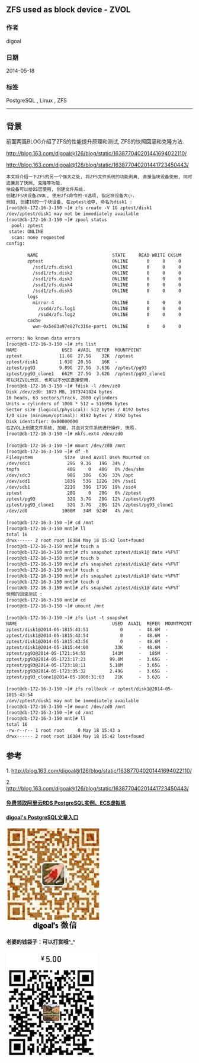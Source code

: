 ## ZFS used as block device - ZVOL  
                                                                                                                                                   
### 作者                                                                                                                                               
digoal                                                                                                                                                 
                                                                                                                                             
### 日期                                                                                                                                                                
2014-05-18                                                                                                                                       
                                                                                                                                              
### 标签                                                                                                                                             
PostgreSQL , Linux , ZFS                                                                                                                                           
                                                                                                                                                                               
----                                                                                                                                                       
                                                                                                                                                                                           
## 背景            
前面两篇BLOG介绍了ZFS的性能提升原理和测试, ZFS的快照回滚和克隆方法.  
  
http://blog.163.com/digoal@126/blog/static/163877040201441694022110/  
  
http://blog.163.com/digoal@126/blog/static/163877040201441723450443/  
  
```  
本文将介绍一下ZFS的另一个强大之处, 将ZFS文件系统的功能剥离, 直接当块设备使用, 同时还兼具了快照, 克隆等功能.  
块设备可以给OS层使用, 创建文件系统.  
创建ZFS块设备ZVOL, 使用zfs命令的-V选项, 指定块设备大小.  
例如, 创建1G的一个块设备, 在zptest池中, 命名为disk1 :   
[root@db-172-16-3-150 ~]# zfs create -V 1G zptest/disk1  
/dev/zptest/disk1 may not be immediately available  
[root@db-172-16-3-150 ~]# zpool status  
  pool: zptest  
 state: ONLINE  
  scan: none requested  
config:  
  
        NAME                            STATE     READ WRITE CKSUM  
        zptest                          ONLINE       0     0     0  
          /ssd1/zfs.disk1               ONLINE       0     0     0  
          /ssd1/zfs.disk2               ONLINE       0     0     0  
          /ssd1/zfs.disk3               ONLINE       0     0     0  
          /ssd1/zfs.disk4               ONLINE       0     0     0  
          /ssd1/zfs.disk5               ONLINE       0     0     0  
        logs  
          mirror-4                      ONLINE       0     0     0  
            /ssd4/zfs.log1              ONLINE       0     0     0  
            /ssd4/zfs.log2              ONLINE       0     0     0  
        cache  
          wwn-0x5e83a97e827c316e-part1  ONLINE       0     0     0  
  
errors: No known data errors  
[root@db-172-16-3-150 ~]# zfs list   
NAME                 USED  AVAIL  REFER  MOUNTPOINT  
zptest              11.6G  27.5G    32K  /zptest  
zptest/disk1        1.03G  28.5G    16K  -  
zptest/pg93         9.89G  27.5G  3.63G  /zptest/pg93  
zptest/pg93_clone1   662M  27.5G  3.62G  /zptest/pg93_clone1  
可以对ZVOL分区, 也可以不分区直接使用.  
[root@db-172-16-3-150 ~]# fdisk -l /dev/zd0  
Disk /dev/zd0: 1073 MB, 1073741824 bytes  
16 heads, 63 sectors/track, 2080 cylinders  
Units = cylinders of 1008 * 512 = 516096 bytes  
Sector size (logical/physical): 512 bytes / 8192 bytes  
I/O size (minimum/optimal): 8192 bytes / 8192 bytes  
Disk identifier: 0x00000000  
在ZVOL上创建文件系统, 加载, 并且对文件系统进行操作, 快照.  
[root@db-172-16-3-150 ~]# mkfs.ext4 /dev/zd0  
  
[root@db-172-16-3-150 ~]# mount /dev/zd0 /mnt  
[root@db-172-16-3-150 ~]# df -h  
Filesystem            Size  Used Avail Use% Mounted on  
/dev/sdc1              29G  9.3G   19G  34% /  
tmpfs                  48G     0   48G   0% /dev/shm  
/dev/sdc3              98G   30G   63G  33% /opt  
/dev/sdd1             183G   53G  122G  30% /ssd1  
/dev/sdb1             221G   39G  171G  19% /ssd4  
zptest                 28G     0   28G   0% /zptest  
zptest/pg93            32G  3.7G   28G  12% /zptest/pg93  
zptest/pg93_clone1     32G  3.7G   28G  12% /zptest/pg93_clone1  
/dev/zd0             1008M   34M  924M   4% /mnt  
  
[root@db-172-16-3-150 ~]# cd /mnt  
[root@db-172-16-3-150 mnt]# ll  
total 16  
drwx------ 2 root root 16384 May 18 15:42 lost+found  
[root@db-172-16-3-150 mnt]# touch a  
[root@db-172-16-3-150 mnt]# zfs snapshot zptest/disk1@`date +%F%T`  
[root@db-172-16-3-150 mnt]# touch b  
[root@db-172-16-3-150 mnt]# zfs snapshot zptest/disk1@`date +%F%T`  
[root@db-172-16-3-150 mnt]# touch c  
[root@db-172-16-3-150 mnt]# zfs snapshot zptest/disk1@`date +%F%T`  
[root@db-172-16-3-150 mnt]# touch d  
[root@db-172-16-3-150 mnt]# zfs snapshot zptest/disk1@`date +%F%T`  
快照的回滚测试 :   
[root@db-172-16-3-150 mnt]# cd  
[root@db-172-16-3-150 ~]# umount /mnt  
  
[root@db-172-16-3-150 ~]# zfs list -t snapshot  
NAME                                    USED  AVAIL  REFER  MOUNTPOINT  
zptest/disk1@2014-05-1815:43:51            0      -  48.6M  -  
zptest/disk1@2014-05-1815:43:54            0      -  48.6M  -  
zptest/disk1@2014-05-1815:43:56            0      -  48.6M  -  
zptest/disk1@2014-05-1815:44:00          33K      -  48.6M  -  
zptest/pg93@2014-05-1721:54:55          143M      -   185M  -  
zptest/pg93@2014-05-1723:17:23         99.0M      -  3.65G  -  
zptest/pg93@2014-05-1723:18:11         5.10M      -  3.65G  -  
zptest/pg93@2014-05-1723:35:32         2.49G      -  3.65G  -  
zptest/pg93_clone1@2014-05-1800:31:03    21K      -  3.62G  -  
  
[root@db-172-16-3-150 ~]# zfs rollback -r zptest/disk1@2014-05-1815:43:54  
/dev/zptest/disk1 may not be immediately available  
[root@db-172-16-3-150 ~]# mount /dev/zd0 /mnt  
[root@db-172-16-3-150 ~]# cd /mnt  
[root@db-172-16-3-150 mnt]# ll  
total 16  
-rw-r--r-- 1 root root     0 May 18 15:43 a  
drwx------ 2 root root 16384 May 18 15:42 lost+found  
```  
  
## 参考  
1\. http://blog.163.com/digoal@126/blog/static/163877040201441694022110/  
  
2\. http://blog.163.com/digoal@126/blog/static/163877040201441723450443/  
    
  
  
  
  
  
  
  
  
  
  
  
  
  
#### [免费领取阿里云RDS PostgreSQL实例、ECS虚拟机](https://free.aliyun.com/ "57258f76c37864c6e6d23383d05714ea")
  
  
#### [digoal's PostgreSQL文章入口](https://github.com/digoal/blog/blob/master/README.md "22709685feb7cab07d30f30387f0a9ae")
  
  
![digoal's weixin](../pic/digoal_weixin.jpg "f7ad92eeba24523fd47a6e1a0e691b59")
  
  
#### 老婆的钱袋子：可以打赏哦^_^  
![wife's weixin ds](../pic/wife_weixin_ds.jpg "acd5cce1a143ef1d6931b1956457bc9f")
  
